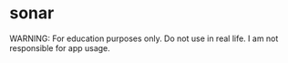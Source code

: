 # sonar

WARNING: For education purposes only. Do not use in real life. I am not responsible for app usage.
